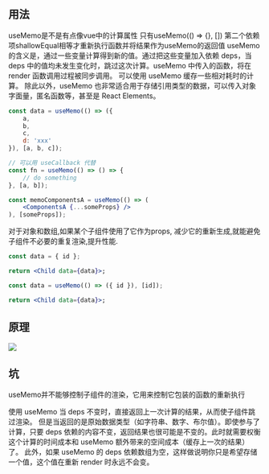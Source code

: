 
## 用法
useMemo是不是有点像vue中的计算属性 只有useMemo(() => {}, []) 第二个依赖项shallowEqual相等才重新执行函数并将结果作为useMemo的返回值
useMemo 的含义是，通过一些变量计算得到新的值。通过把这些变量加入依赖 deps，当 deps 中的值均未发生变化时，跳过这次计算。useMemo 中传入的函数，将在 render 函数调用过程被同步调用。
可以使用 useMemo 缓存一些相对耗时的计算。
除此以外，useMemo 也非常适合用于存储引用类型的数据，可以传入对象字面量，匿名函数等，甚至是 React Elements。

```jsx
const data = useMemo(() => ({
    a,
    b,
    c,
    d: 'xxx'
}), [a, b, c]);

// 可以用 useCallback 代替
const fn = useMemo(() => () => {
    // do something
}, [a, b]);

const memoComponentsA = useMemo(() => (
    <ComponentsA {...someProps} />
), [someProps]);


```

对于对象和数组,如果某个子组件使用了它作为props, 减少它的重新生成,就能避免子组件不必要的重复渲染,提升性能.

```jsx
const data = { id };

return <Child data={data}>;
```

```jsx
const data = useMemo(() => ({ id }), [id]);

return <Child data={data}>;
```

## 原理

![](https://tva1.sinaimg.cn/large/007S8ZIlly1gdz42f4l0sj30h20b4dg3.jpg)

## 坑
useMemo并不能够控制子组件的渲染，它用来控制它包装的函数的重新执行

使用 useMemo 当 deps 不变时，直接返回上一次计算的结果，从而使子组件跳过渲染。
但是当返回的是原始数据类型（如字符串、数字、布尔值）。即使参与了计算，只要 deps 依赖的内容不变，返回结果也很可能是不变的。此时就需要权衡这个计算的时间成本和 useMemo 额外带来的空间成本（缓存上一次的结果）了。
此外，如果 useMemo 的 deps 依赖数组为空，这样做说明你只是希望存储一个值，这个值在重新 render 时永远不会变。

